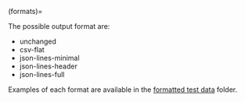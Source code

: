 (formats)=

The possible output format are:

- unchanged
- csv-flat
- json-lines-minimal
- json-lines-header
- json-lines-full

Examples of each format are available in
the [formatted test data](https://github.com/yoleg/flysight2csv/tree/main/tests/data/formatted/expected) folder.
